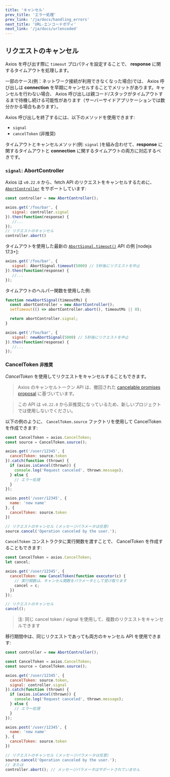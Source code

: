 ```yaml
---
title: 'キャンセル'
prev_title: 'エラー処理'
prev_link: '/ja/docs/handling_errors'
next_title: 'URL-エンコードボディ'
next_link: '/ja/docs/urlencoded'
---
```


## リクエストのキャンセル

Axios を呼び出す際に `timeout` プロパティを設定することで、 **response** に関するタイムアウトを処理します。

一部のケース(例：ネットワーク接続が利用できなくなった場合)では、 Axios 呼び出しは **connection** を早期にキャンセルすることでメリットがあります。キャンセルを行わない場合、 Axios 呼び出しは親コード/スタックがタイムアウトするまで待機し続ける可能性があります（サーバーサイドアプリケーションでは数分かかる場合もあります）。

Axios 呼び出しを終了するには、以下のメソッドを使用できます:
- `signal`
- `cancelToken` (非推奨)

タイムアウトとキャンセルメソッド(例: `signal` )を組み合わせて、**response** に関するタイムアウトと **connection** に関するタイムアウトの両方に対応するべきです。

### `signal`: AbortController

Axios は `v0.22.0` から、fetch API のリクエストをキャンセルするために、[`AbortController`](https://developer.mozilla.org/ja/docs/Web/API/AbortController) をサポートしています:

```js
const controller = new AbortController();

axios.get('/foo/bar', {
   signal: controller.signal
}).then(function(response) {
   //...
});
// リクエストのキャンセル
controller.abort()
```

タイムアウトを使用した最新の [`AbortSignal.timeout()`](https://developer.mozilla.org/ja/docs/Web/API/AbortSignal/timeout_static) API の例 [nodejs 17.3+]:
```js
axios.get('/foo/bar', {
   signal: AbortSignal.timeout(5000) // 5秒後にリクエストを中止
}).then(function(response) {
   //...
});
```

タイムアウトのヘルパー関数を使用した例:
```js
function newAbortSignal(timeoutMs) {
  const abortController = new AbortController();
  setTimeout(() => abortController.abort(), timeoutMs || 0);

  return abortController.signal;
}

axios.get('/foo/bar', {
   signal: newAbortSignal(5000) // 5秒後にリクエストを中止
}).then(function(response) {
   //...
});
```

### CancelToken `非推奨`

*CancelToken* を使用してリクエストをキャンセルすることもできます。

> Axios のキャンセルトークン API は、撤回された [cancelable promises proposal](https://github.com/tc39/proposal-cancelable-promises) に基づいています。

> この API は `v0.22.0` から非推奨になっているため、新しいプロジェクトでは使用しないでください。

以下の例のように、 `CancelToken.source` ファクトリを使用して CancelToken を作成できます:

```js
const CancelToken = axios.CancelToken;
const source = CancelToken.source();

axios.get('/user/12345', {
  cancelToken: source.token
}).catch(function (thrown) {
  if (axios.isCancel(thrown)) {
    console.log('Request canceled', thrown.message);
  } else {
    // エラー処理
  }
});

axios.post('/user/12345', {
  name: 'new name'
}, {
  cancelToken: source.token
})

// リクエストのキャンセル (メッセージパラメータは任意)
source.cancel('Operation canceled by the user.');
```

`CancelToken` コンストラクタに実行関数を渡すことで、 CancelToken を作成することもできます:

```js
const CancelToken = axios.CancelToken;
let cancel;

axios.get('/user/12345', {
  cancelToken: new CancelToken(function executor(c) {
    // 実行関数は、キャンセル関数をパラメータとして受け取ります
    cancel = c;
  })
});

// リクエストのキャンセル
cancel();
```

> 注: 同じ cancel token / signal を使用して、複数のリクエストをキャンセルできます

移行期間中は、同じリクエストであっても両方のキャンセル API を使用できます:

```js
const controller = new AbortController();

const CancelToken = axios.CancelToken;
const source = CancelToken.source();

axios.get('/user/12345', {
  cancelToken: source.token,
  signal: controller.signal
}).catch(function (thrown) {
  if (axios.isCancel(thrown)) {
    console.log('Request canceled', thrown.message);
  } else {
    // エラー処理
  }
});

axios.post('/user/12345', {
  name: 'new name'
}, {
  cancelToken: source.token
})

// リクエストのキャンセル (メッセージパラメータは任意)
source.cancel('Operation canceled by the user.');
// または
controller.abort(); // メッセージパラメータはサポートされていません
```
